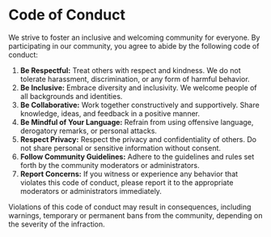 # Code of Conduct

We strive to foster an inclusive and welcoming community for everyone. By participating in our community, you agree to abide by the following code of conduct:

1. **Be Respectful:** Treat others with respect and kindness. We do not tolerate harassment, discrimination, or any form of harmful behavior.
2. **Be Inclusive:** Embrace diversity and inclusivity. We welcome people of all backgrounds and identities.
3. **Be Collaborative:** Work together constructively and supportively. Share knowledge, ideas, and feedback in a positive manner.
4. **Be Mindful of Your Language:** Refrain from using offensive language, derogatory remarks, or personal attacks.
5. **Respect Privacy:** Respect the privacy and confidentiality of others. Do not share personal or sensitive information without consent.
6. **Follow Community Guidelines:** Adhere to the guidelines and rules set forth by the community moderators or administrators.
7. **Report Concerns:** If you witness or experience any behavior that violates this code of conduct, please report it to the appropriate moderators or administrators immediately.

Violations of this code of conduct may result in consequences, including warnings, temporary or permanent bans from the community, depending on the severity of the infraction.

